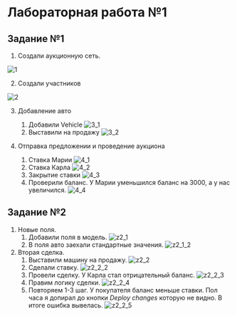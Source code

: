 # Лабораторная работа №1

## Задание №1

1. Создали аукционную сеть.

![1](p/1.png)

2. Создали участников

![2](p/2.png)

3. Добавление авто
   1. Добавили Vehicle
![3_1](p/3_1.png)
   2. Выставили на продажу
![3_2](p/3_2.png)

4. Отправка предложении и проведение аукциона
   1. Ставка Марии
![4_1](p/4_1.png)
   2. Ставка Карла
![4_2](p/4_2.png)
   3. Закрытие ставки
![4_3](p/4_3.png)
   4. Проверили баланс. У Марии уменьшился баланс на 3000, а у нас увеличился.
![4_4](p/4_4.png)

## Задание №2

1. Новые поля.
   1. Добавили поля в модель.
   ![z2_1](p/z2_1.png)
   2. В поля авто заехали стандартные значения.
   ![z2_1_2](p/z2_1_2.png)
2. Вторая сделка.
   1. Выставили машину на продажу.
   ![z2_2](p/z2_2.png)
   2. Сделали ставку.
   ![z2_2_2](p/z2_2_2.png)
   3. Провели сделку. У Карла стал отрицательный баланс.
   ![z2_2_3](p/z2_2_3.png)
   4. Правим логику сделки.
   ![z2_2_4](p/z2_2_4.png)
   1. Повторяем 1-3 шаг. У покупателя баланс меньше ставки. Пол часа я допирал до кнопки *Deploy changes* которую не видно. В итоге ошибка вывелась.
   ![z2_2_5](p/z2_2_5.png)
   

